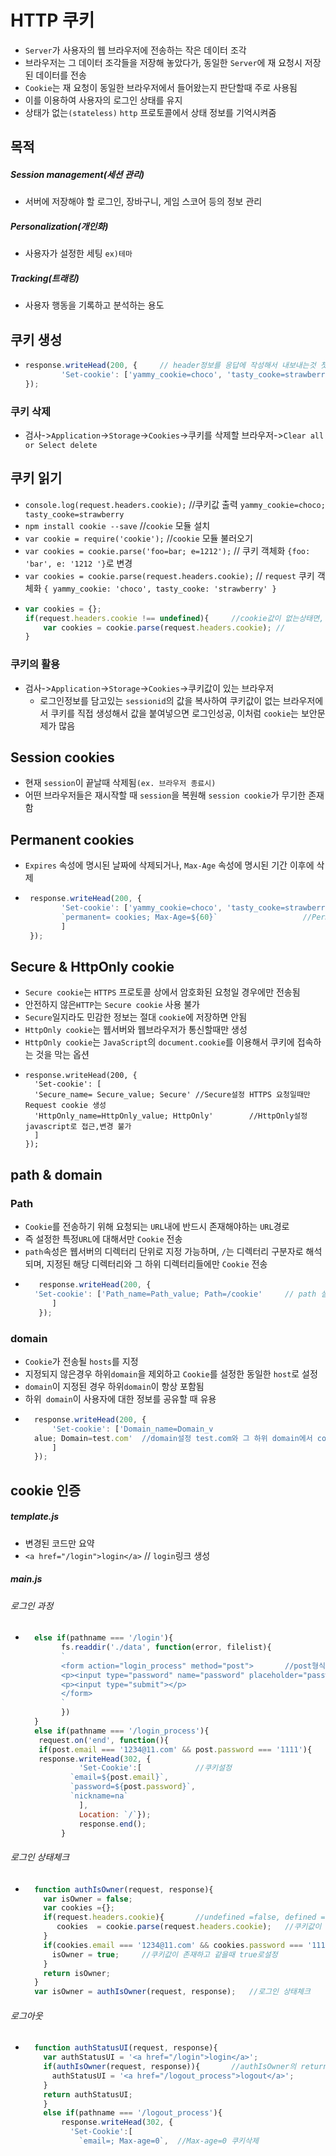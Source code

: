 # HTTP 쿠키
- ```Server```가 사용자의 웹 브라우저에 전송하는 작은 데이터 조각
- 브라우저는 그 데이터 조각들을 저장해 놓았다가, 동일한 ```Server```에 재 요청시 저장된 데이터를 전송
- ```Cookie```는 재 요청이 동일한 브라우저에서 들어왔는지 판단할때 주로 사용됨
- 이를 이용하여 사용자의 로그인 상태를 유지
- 상태가 없는```(stateless)``` ```http``` 프로토콜에서 상태 정보를 기억시켜줌
## 목적
##### Session management(세션 관리)
- 서버에 저장해야 할 로그인, 장바구니, 게임 스코어 등의 정보 관리
##### Personalization(개인화)
- 사용자가 설정한 세팅 ```ex)테마```
##### Tracking(트래킹)
- 사용자 행동을 기록하고 분석하는 용도
## 쿠키 생성
- ```javascript
  response.writeHead(200, {	  	// header정보를 응답에 작성해서 내보내는것 첫번째인자 = status code, 두번째 인자= 객체 header정보를 배열로정리
          'Set-cookie': ['yammy_cookie=choco', 'tasty_cooke=strawberry'] //쿠키 설정, 배열
  });
  ```

### 쿠키 삭제
- 검사->```Application```->```Storage```->```Cookies```->쿠키를 삭제할 브라우저->```Clear all or Select delete```

## 쿠키 읽기
- ```console.log(request.headers.cookie);```	//쿠키값 출력 ```yammy_cookie=choco; tasty_cooke=strawberry```
- ```npm install cookie --save```	//```cookie``` 모듈 설치
- ```var cookie = require('cookie');```	//```cookie``` 모듈 불러오기
- ```var cookies = cookie.parse('foo=bar; e=1212');```		// 쿠키 객체화 ```{foo: 'bar', e: '1212 '}```로 변경
- ```var cookies = cookie.parse(request.headers.cookie);```	// ```request``` 쿠키 객체화 ```{ yammy_cookie: 'choco', tasty_cooke: 'strawberry' }```
- ```javascript
  var cookies = {};			
  if(request.headers.cookie !== undefined){ 	//cookie값이 없는상태면, request.headers.cookie=undefined가 되고 false
      var cookies = cookie.parse(request.headers.cookie); //
  }
  ```
### 쿠키의 활용
- 검사->```Application```->```Storage```->```Cookies```->쿠키값이 있는 브라우저
	- 로그인정보를 담고있는 ```sessionid```의 값을 복사하여 쿠키값이 없는 브라우저에서 쿠키를 직접 생성해서 값을 붙여넣으면 로그인성공, 이처럼 ```cookie```는 보안문제가 많음

## Session cookies
- 현재 ```session```이 끝날때 삭제됨```(ex. 브라우저 종료시)```
- 어떤 브라우저들은 재시작할 때 ```session```을 복원해 ```session cookie```가 무기한 존재함
## Permanent cookies
- ```Expires``` 속성에 명시된 날짜에 삭제되거나, ```Max-Age``` 속성에 명시된 기간 이후에 삭제
- ```javascript
   response.writeHead(200, {
          'Set-cookie': ['yammy_cookie=choco', 'tasty_cooke=strawberry',		//Session cookies
          `permanent= cookies; Max-Age=${60}`					//Permanent cookies 60초후에 삭제
          ]
   });
   ```

## Secure & HttpOnly cookie
- ```Secure cookie```는 ```HTTPS``` 프로토콜 상에서 암호화된 요청일 경우에만 전송됨
- 안전하지 않은```HTTP```는 ```Secure cookie``` 사용 불가
- ```Secure```일지라도 민감한 정보는 절대 ```cookie```에 저장하면 안됨
- ```HttpOnly cookie```는 웹서버와 웹브라우저가 통신할때만 생성
- ```HttpOnly cookie```는 ```JavaScript```의 ```document.cookie```를 이용해서 쿠키에 접속하는 것을 막는 옵션
- ```javascirpt
  response.writeHead(200, {
    'Set-cookie': [
    'Secure_name= Secure_value; Secure'	//Secure설정 HTTPS 요청일때만 Request cookie 생성
    'HttpOnly_name=HttpOnly_value; HttpOnly'	    //HttpOnly설정 javascript로 접근,변경 불가
    ]
  });
  ```
## path & domain
### Path
- ```Cookie```를 전송하기 위해 요청되는 ```URL```내에 반드시 존재해야하는 ```URL```경로
- 즉 설정한 특정```URL```에 대해서만 ```Cookie``` 전송
- ```path```속성은 웹서버의 디렉터리 단위로 지정 가능하며, ```/```는 디렉터리 구분자로 해석되며, 지정된 해당 디렉터리와 그 하위 디렉터리들에만 ```Cookie``` 전송
- ```javascript
	 response.writeHead(200, {
	'Set-cookie': ['Path_name=Path_value; Path=/cookie' 	// path 설정, 지정된경로=/cookie, 지정된 경로와 하위 경로를 제외한 다른 경로로 요청시 cookie전송 불가
	    ]
	 });
	 ```
### domain
- ```Cookie```가 전송될 ```hosts```를 지정
- 지정되지 않은경우 하위```domain```을 제외하고 ```Cookie```를 설정한 동일한 ```host```로 설정
- ```domain```이 지정된 경우 하위```domain```이 항상 포함됨
- 하위``` domain```이 사용자에 대한 정보를 공유할 때 유용
- ```javascript
	response.writeHead(200, {
		'Set-cookie': ['Domain_name=Domain_v
	alue; Domain=test.com'	//domain설정 test.com와 그 하위 domain에서 cookie전송가능 ex) 1.test.com , 12.test.com abc.test.com
	    ]
	});
	```

## cookie 인증
##### template.js
- 변경된 코드만 요약
- ```<a href="/login">login</a>```		// ```login```링크 생성

##### main.js
###### 로그인 과정
- ```javascript
	else if(pathname === '/login'){
	      fs.readdir('./data', function(error, filelist){
		  `
		  <form action="login_process" method="post">		//post형식
		  <p><input type="password" name="password" placeholder="password"></p> 	//password형식으로 문자안보이게 설정
		  <p><input type="submit"></p>
		  </form>
		  `
		  })
	}
	else if(pathname === '/login_process'){
	 request.on('end', function(){
	 if(post.email === '1234@11.com' && post.password === '1111'){ 		//&&=둘다 참일때, 아이디와 비밀번호가 같을때 쿠키설정
	 response.writeHead(302, {
		      'Set-Cookie':[			//쿠키설정
			`email=${post.email}`,
			`password=${post.password}`,
			`nickname=na`
		      ],
		      Location: `/`});
		      response.end();
		  } 
	 ```
###### 로그인 상태체크
- ```javascript
	function authIsOwner(request, response){
	  var isOwner = false;		
	  var cookies ={};
	  if(request.headers.cookie){ 		//undefined =false, defined = true
	     cookies  = cookie.parse(request.headers.cookie); 	//쿠키값이 존재하면, 쿠키값 저장
	  }
	  if(cookies.email === '1234@11.com' && cookies.password === '1111'){	//&&=and 
	    isOwner = true;		//쿠키값이 존재하고 같을때 true로설정
	  }
	  return isOwner;
	}
	var isOwner = authIsOwner(request, response);	//로그인 상태체크
	```
###### 로그아웃
- ```javascript
	function authStatusUI(request, response){
	  var authStatusUI = '<a href="/login">login</a>';
	  if(authIsOwner(request, response)){		//authIsOwner의 return 값이 true일때(로그인 상태) true
	    authStatusUI = '<a href="/logout_process">logout</a>';
	  }
	  return authStatusUI;
	  }
	  else if(pathname === '/logout_process'){
		  response.writeHead(302, {
		    'Set-Cookie':[
		      `email=; Max-age=0`,	//Max-age=0 쿠키삭제
	```
	  
